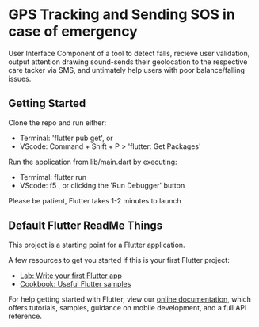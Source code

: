 # GPS Tracking and Sending SOS in case of emergency

User Interface Component of a tool to detect falls, recieve user validation, output attention drawing sound-sends their geolocation to the respective care tacker via SMS, and untimately help users with poor balance/falling issues.

## Getting Started

Clone the repo and run either: 
* Terminal: 'flutter pub get', or 
* VScode: Command + Shift + P > 'flutter: Get Packages'

Run the application from lib/main.dart by executing: 
* Termimal: flutter run
* VScode: f5 , or clicking the 'Run Debugger' button

Please be patient, Flutter takes 1-2 minutes to launch

## Default Flutter ReadMe Things

This project is a starting point for a Flutter application.

A few resources to get you started if this is your first Flutter project:

- [Lab: Write your first Flutter app](https://flutter.dev/docs/get-started/codelab)
- [Cookbook: Useful Flutter samples](https://flutter.dev/docs/cookbook)

For help getting started with Flutter, view our
[online documentation](https://flutter.dev/docs), which offers tutorials,
samples, guidance on mobile development, and a full API reference.
